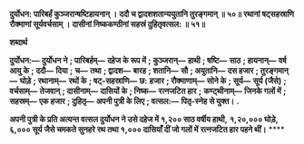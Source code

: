 **दुर्योधन: पारिबर्हं कुञ्जरान्षष्टिहायनान् ।** **ददौ च द्वादशशतान्ययुतानि तुरङ्गमान् ॥ ५०॥** **रथानां षट्सहस्राणि रौक्माणां सूर्यवर्चसाम् ।** **दासीनां निष्ककण्ठीनां सहस्रं दुहितृवत्सल: ॥ ५१॥** 

**शब्दार्थ** 

**दुर्योधन:—** **दुर्योधन ने** **; पारिबर्हम्—** **दहेज के रूप में** **; कुञ्जरान्—** **हाथी** **; षष्टि—** **साठ** **; हायनान्—** **वर्ष आयु के** **; ददौ—** **दिया** **;** **च—** **तथा** **; द्वादश—** **बारह** **; शतानि—** **सौ** **; अयुतानि—** **दस हजार** **; तुरङ्गमान्—** **घोड़े** **; रथानाम्—** **रथों के** **; षट्-सहस्राणि—** **छ:** **हजार** **; रौक्माणाम्—** **सोने के** **; सूर्य—** **सूर्य (जैसे)** **; वर्चसाम्—** **तेजवान्** **; दासीनाम्—** **दासियों के** **; निष्क—** **रत्नजटित हार** **;** **कण्ट्थीनाम्—** **जिनके गलों में** **; सहस्रम्—** **एक हजार** **; दुहितृ—** **अपनी पुत्री के लिए** **; वत्सल:—** **पितृ-स्नेह से युक्त।** **.** 

**अपनी पुत्री के प्रति अत्यन्त वत्सल दुर्योधन ने उसे दहेज में १,२०० साठ वर्षीय हाथी,** **१,२०,००० घोड़े, ६,००० सूर्य जैसे चमकते सुनहरे रथ तथा १,००० दासियाँ दीं जो गलों में** **रत्नजटित हार पहने थीं।** **** 